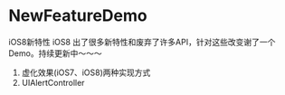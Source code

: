 NewFeatureDemo
==============

iOS8新特性
iOS8 出了很多新特性和废弃了许多API，针对这些改变谢了一个Demo。持续更新中～～～
1. 虚化效果(iOS7、iOS8)两种实现方式
2. UIAlertController
